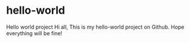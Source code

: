 # hello-world
Hello world project
Hi all,
This is my hello-world project on Github. Hope everything will be fine!
